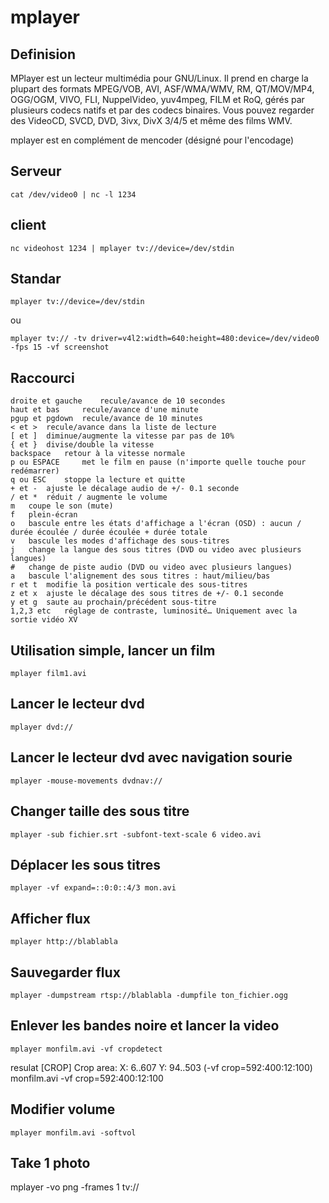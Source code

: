 # mplayer
## Definision
MPlayer est un lecteur multimédia pour GNU/Linux. Il prend en charge la plupart des formats MPEG/VOB, AVI, ASF/WMA/WMV, RM, QT/MOV/MP4, OGG/OGM, VIVO, FLI, NuppelVideo, yuv4mpeg, FILM et RoQ, gérés par plusieurs codecs natifs et par des codecs binaires. Vous pouvez regarder des VideoCD, SVCD, DVD, 3ivx, DivX 3/4/5 et même des films WMV.


mplayer est en complément de mencoder (désigné pour l'encodage)

## Serveur
```
cat /dev/video0 | nc -l 1234
```
## client
```
nc videohost 1234 | mplayer tv://device=/dev/stdin
```

## Standar
```
mplayer tv://device=/dev/stdin
```
ou
```
mplayer tv:// -tv driver=v4l2:width=640:height=480:device=/dev/video0 -fps 15 -vf screenshot
```



## Raccourci
```
droite et gauche 	recule/avance de 10 secondes
haut et bas 	recule/avance d'une minute
pgup et pgdown 	recule/avance de 10 minutes
< et > 	recule/avance dans la liste de lecture
[ et ] 	diminue/augmente la vitesse par pas de 10%
{ et } 	divise/double la vitesse
backspace 	retour à la vitesse normale
p ou ESPACE 	met le film en pause (n'importe quelle touche pour redémarrer)
q ou ESC 	stoppe la lecture et quitte
+ et - 	ajuste le décalage audio de +/- 0.1 seconde
/ et * 	réduit / augmente le volume
m 	coupe le son (mute)
f 	plein-écran
o 	bascule entre les états d'affichage a l'écran (OSD) : aucun / durée écoulée / durée écoulée + durée totale
v 	bascule les modes d'affichage des sous-titres
j 	change la langue des sous titres (DVD ou video avec plusieurs langues)
# 	change de piste audio (DVD ou video avec plusieurs langues)
a 	bascule l'alignement des sous titres : haut/milieu/bas
r et t	modifie la position verticale des sous-titres
z et x 	ajuste le décalage des sous titres de +/- 0.1 seconde
y et g 	saute au prochain/précédent sous-titre
1,2,3 etc 	réglage de contraste, luminosité… Uniquement avec la sortie vidéo XV
```

## Utilisation simple, lancer un film
	mplayer film1.avi

## Lancer le lecteur dvd
	mplayer dvd://

## Lancer le lecteur dvd avec navigation sourie
	mplayer -mouse-movements dvdnav://

## Changer taille des sous titre
	mplayer -sub fichier.srt -subfont-text-scale 6 video.avi

## Déplacer les sous titres
	mplayer -vf expand=::0:0::4/3 mon.avi

## Afficher flux
	mplayer http://blablabla

## Sauvegarder flux
	mplayer -dumpstream rtsp://blablabla -dumpfile ton_fichier.ogg

## Enlever les bandes noire et lancer la video
	mplayer monfilm.avi -vf cropdetect
resulat [CROP] Crop area: X: 6..607 Y: 94..503 (-vf crop=592:400:12:100)
	monfilm.avi -vf crop=592:400:12:100

## Modifier volume
	mplayer monfilm.avi -softvol


## Take 1 photo
mplayer -vo png -frames 1 tv://
